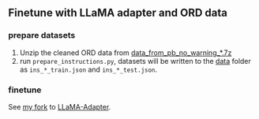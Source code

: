 ## Finetune with LLaMA adapter and ORD data

### prepare datasets
1. Unzip the cleaned ORD data from [data_from_pb_no_warning_*.7z](../../ord_data/data_from_pb_no_warning_20230416.7z)
2. run `prepare_instructions.py`, datasets will be written to the [data](data)
folder as `ins_*_train.json` and `ins_*_test.json`.

### finetune
See [my fork](https://github.com/qai222/LLaMA-Adapter) to [LLaMA-Adapter](https://github.com/OpenGVLab/LLaMA-Adapter).
